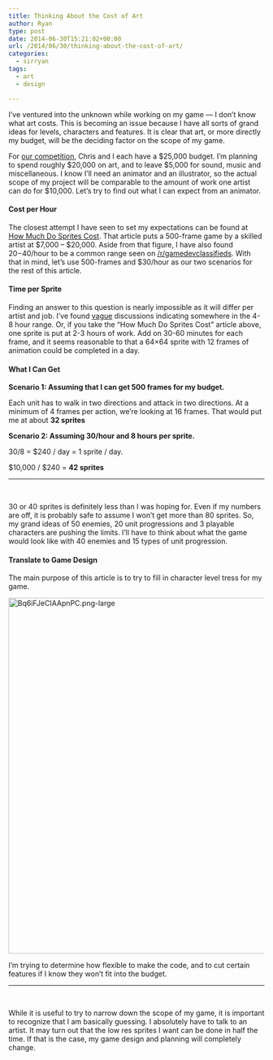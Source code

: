```yaml
---
title: Thinking About the Cost of Art
author: Ryan
type: post
date: 2014-06-30T15:21:02+00:00
url: /2014/06/30/thinking-about-the-cost-of-art/
categories:
  - sirryan
tags:
  - art
  - design

---
```

I&#8217;ve ventured into the unknown while working on my game &#8212; I don&#8217;t know what art costs. This is becoming an issue because I have all sorts of grand ideas for levels, characters and features. It is clear that art, or more directly my budget, will be the deciding factor on the scope of my game.

<!--more-->

For [our competition][1], Chris and I each have a $25,000 budget. I&#8217;m planning to spend roughly $20,000 on art, and to leave $5,000 for sound, music and miscellaneous. I know I&#8217;ll need an animator and an illustrator, so the actual scope of my project will be comparable to the amount of work one artist can do for $10,000. Let&#8217;s try to find out what I can expect from an animator.

#### Cost per Hour

The closest attempt I have seen to set my expectations can be found at [How Much Do Sprites Cost][2]. That article puts a 500-frame game by a skilled artist at $7,000 &#8211; $20,000. Aside from that figure, I have also found $20-$40/hour to be a common range seen on [/r/gamedevclassifieds][3]. With that in mind, let&#8217;s use 500-frames and $30/hour as our two scenarios for the rest of this article.

#### Time per Sprite

Finding an answer to this question is nearly impossible as it will differ per artist and job. I&#8217;ve found [vague][4] discussions indicating somewhere in the 4-8 hour range. Or, if you take the &#8220;How Much Do Sprites Cost&#8221; article above, one sprite is put at 2-3 hours of work. Add on 30-60 minutes for each frame, and it seems reasonable to that a 64&#215;64 sprite with 12 frames of animation could be completed in a day.

#### What I Can Get

**Scenario 1: Assuming that I can get 500 frames for my budget.**

Each unit has to walk in two directions and attack in two directions. At a minimum of 4 frames per action, we&#8217;re looking at 16 frames. That would put me at about **32 sprites**

**Scenario 2: Assuming 30/hour and 8 hours per sprite.**

30/8 = $240 / day = 1 sprite / day.

$10,000 / $240 = **42 sprites**

<hr class="dots" />

&nbsp;

30 or 40 sprites is definitely less than I was hoping for. Even if my numbers are off, it is probably safe to assume I won&#8217;t get more than 80 sprites. So, my grand ideas of 50 enemies, 20 unit progressions and 3 playable characters are pushing the limits. I&#8217;ll have to think about what the game would look like with 40 enemies and 15 types of unit progression.

#### Translate to Game Design

The main purpose of this article is to try to fill in character level tress for my game.

<div class="inlineimg">
  <img class="alignnone size-full wp-image-744" src="http://battleofbrothers.com/wp-content/uploads/2014/06/Bq6iFJeCIAApnPC.png-large.png" alt="Bq6iFJeCIAApnPC.png-large" width="700" />
</div>

I&#8217;m trying to determine how flexible to make the code, and to cut certain features if I know they won&#8217;t fit into the budget.

<hr class="dots" />

&nbsp;

While it is useful to try to narrow down the scope of my game, it is important to recognize that I am basically guessing. I absolutely have to talk to an artist. It may turn out that the low res sprites I want can be done in half the time. If that is the case, my game design and planning will completely change.

 [1]: http://battleofbrothers.com
 [2]: http://2dwillneverdie.com/blog/how-much-do-sprites-cost/
 [3]: http://www.reddit.com/r/gameDevClassifieds/
 [4]: http://www.vg-resource.com/thread-16793-post-359039.html#pid359039